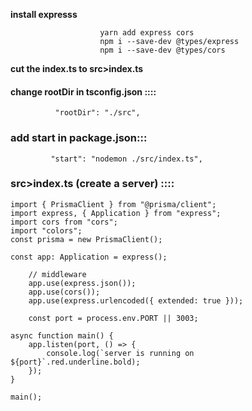 
**install expresss**

                        yarn add express cors
                        npm i --save-dev @types/express
                        npm i --save-dev @types/cors


**cut the index.ts to src>index.ts**

#### change rootDir in tsconfig.json ::::

              "rootDir": "./src", 


### add start in package.json:::
             "start": "nodemon ./src/index.ts",


### src>index.ts (create a server) ::::

    import { PrismaClient } from "@prisma/client";
    import express, { Application } from "express";
    import cors from "cors";
    import "colors";
    const prisma = new PrismaClient();

    const app: Application = express();

        // middleware
        app.use(express.json());
        app.use(cors());
        app.use(express.urlencoded({ extended: true }));

        const port = process.env.PORT || 3003;

    async function main() {
        app.listen(port, () => {
            console.log(`server is running on ${port}`.red.underline.bold);
        });
    }

    main();
